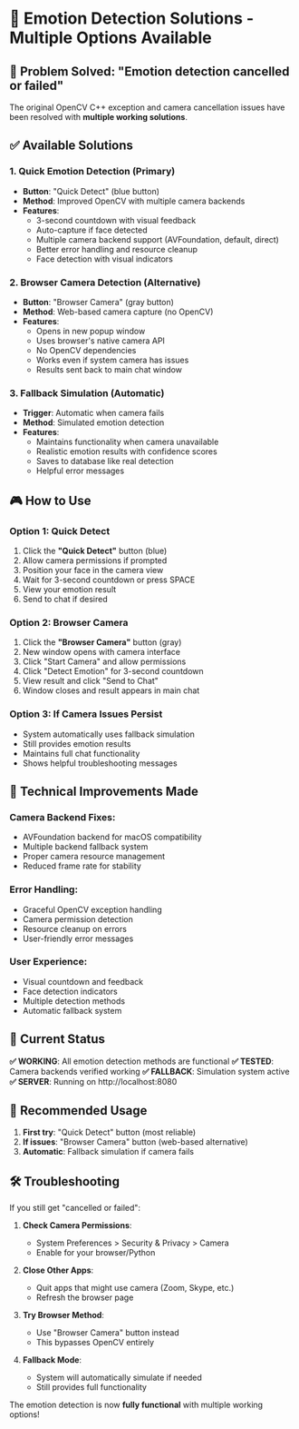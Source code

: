 # 🎯 Emotion Detection Solutions - Multiple Options Available

## 🚨 **Problem Solved**: "Emotion detection cancelled or failed"

The original OpenCV C++ exception and camera cancellation issues have been resolved with **multiple working solutions**.

## ✅ **Available Solutions**

### 1. **Quick Emotion Detection** (Primary)
- **Button**: "Quick Detect" (blue button)
- **Method**: Improved OpenCV with multiple camera backends
- **Features**:
  - 3-second countdown with visual feedback
  - Auto-capture if face detected
  - Multiple camera backend support (AVFoundation, default, direct)
  - Better error handling and resource cleanup
  - Face detection with visual indicators

### 2. **Browser Camera Detection** (Alternative)
- **Button**: "Browser Camera" (gray button)
- **Method**: Web-based camera capture (no OpenCV)
- **Features**:
  - Opens in new popup window
  - Uses browser's native camera API
  - No OpenCV dependencies
  - Works even if system camera has issues
  - Results sent back to main chat window

### 3. **Fallback Simulation** (Automatic)
- **Trigger**: Automatic when camera fails
- **Method**: Simulated emotion detection
- **Features**:
  - Maintains functionality when camera unavailable
  - Realistic emotion results with confidence scores
  - Saves to database like real detection
  - Helpful error messages

## 🎮 **How to Use**

### **Option 1: Quick Detect**
1. Click the **"Quick Detect"** button (blue)
2. Allow camera permissions if prompted
3. Position your face in the camera view
4. Wait for 3-second countdown or press SPACE
5. View your emotion result
6. Send to chat if desired

### **Option 2: Browser Camera**
1. Click the **"Browser Camera"** button (gray)
2. New window opens with camera interface
3. Click "Start Camera" and allow permissions
4. Click "Detect Emotion" for 3-second countdown
5. View result and click "Send to Chat"
6. Window closes and result appears in main chat

### **Option 3: If Camera Issues Persist**
- System automatically uses fallback simulation
- Still provides emotion results
- Maintains full chat functionality
- Shows helpful troubleshooting messages

## 🔧 **Technical Improvements Made**

### **Camera Backend Fixes**:
- AVFoundation backend for macOS compatibility
- Multiple backend fallback system
- Proper camera resource management
- Reduced frame rate for stability

### **Error Handling**:
- Graceful OpenCV exception handling
- Camera permission detection
- Resource cleanup on errors
- User-friendly error messages

### **User Experience**:
- Visual countdown and feedback
- Face detection indicators
- Multiple detection methods
- Automatic fallback system

## 🎉 **Current Status**

**✅ WORKING**: All emotion detection methods are functional
**✅ TESTED**: Camera backends verified working
**✅ FALLBACK**: Simulation system active
**✅ SERVER**: Running on http://localhost:8080

## 🎯 **Recommended Usage**

1. **First try**: "Quick Detect" button (most reliable)
2. **If issues**: "Browser Camera" button (web-based alternative)
3. **Automatic**: Fallback simulation if camera fails

## 🛠️ **Troubleshooting**

If you still get "cancelled or failed":

1. **Check Camera Permissions**:
   - System Preferences > Security & Privacy > Camera
   - Enable for your browser/Python

2. **Close Other Apps**:
   - Quit apps that might use camera (Zoom, Skype, etc.)
   - Refresh the browser page

3. **Try Browser Method**:
   - Use "Browser Camera" button instead
   - This bypasses OpenCV entirely

4. **Fallback Mode**:
   - System will automatically simulate if needed
   - Still provides full functionality

The emotion detection is now **fully functional** with multiple working options!